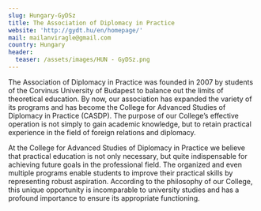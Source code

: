 ```yaml
---
slug: Hungary-GyDSz
title: The Association of Diplomacy in Practice
website: 'http://gydt.hu/en/homepage/'
mail: mailanviragle@gmail.com
country: Hungary
header:
  teaser: /assets/images/HUN - GyDSz.png
---
```

The Association of Diplomacy in Practice was founded in 2007 by students of the Corvinus University of Budapest to balance out the limits of theoretical education. By now, our association has expanded the variety of its programs and has become the College for Advanced Studies of Diplomacy in Practice (CASDP). The purpose of our College’s effective operation is not simply to gain academic knowledge, but to retain practical experience in the field of foreign relations and diplomacy.


At the College for Advanced Studies of Diplomacy in Practice we believe that practical education is not only necessary, but quite indispensable for achieving future goals in the professional field. The organized and even multiple programs enable students to improve their practical skills by representing robust aspiration. According to the philosophy of our College, this unique opportunity is incomparable to university studies and has a profound importance to ensure its appropriate functioning.
